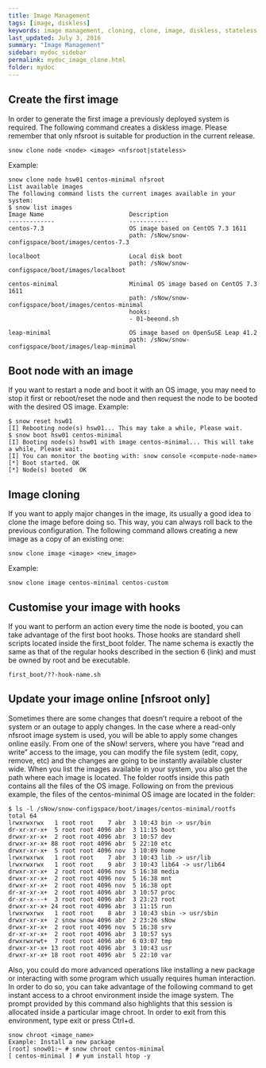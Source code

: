 ```yaml
---
title: Image Management
tags: [image, diskless]
keywords: image management, cloning, clone, image, diskless, stateless, nfsroot
last_updated: July 3, 2016
summary: "Image Management"
sidebar: mydoc_sidebar
permalink: mydoc_image_clone.html
folder: mydoc
---
```

## Create the first image
In order to generate the first image a previously deployed system is required. The following command creates a diskless image.
Please remember that only nfsroot is suitable for production in the current release.
```
snow clone node <node> <image> <nfsroot|stateless>
```
Example:
```
snow clone node hsw01 centos-minimal nfsroot
List available images
The following command lists the current images available in your system:
$ snow list images
Image Name                        Description
-------------                     -----------
centos-7.3                        OS image based on CentOS 7.3 1611
                                  path: /sNow/snow-configspace/boot/images/centos-7.3

localboot                         Local disk boot
                                  path: /sNow/snow-configspace/boot/images/localboot

centos-minimal                    Minimal OS image based on CentOS 7.3 1611
                                  path: /sNow/snow-configspace/boot/images/centos-minimal
                                  hooks:
                                  - 01-beeond.sh

leap-minimal                      OS image based on OpenSuSE Leap 41.2
                                  path: /sNow/snow-configspace/boot/images/leap-minimal
```

## Boot node with an image
If you want to restart a node and boot it with an OS image, you may need to stop it first or reboot/reset the node and then request the node to be booted with the desired OS image. Example:
```
$ snow reset hsw01
[I] Rebooting node(s) hsw01... This may take a while, Please wait.
$ snow boot hsw01 centos-minimal
[I] Booting node(s) hsw01 with image centos-minimal... This will take a while, Please wait.
[I] You can monitor the booting with: snow console <compute-node-name>
[*] Boot started. OK
[*] Node(s) booted  OK
```

## Image cloning
If you want to apply major changes in the image, its usually a good idea to clone the image before doing so. This way, you can always roll back to the previous configuration. The following command allows creating a new image as a copy of an existing one:
```
snow clone image <image> <new_image>
```
Example:
```
snow clone image centos-minimal centos-custom
```

## Customise your image with hooks
If you want to perform an action every time the node is booted, you can take advantage of the first boot hooks. Those hooks are standard shell scripts located inside the first_boot folder. The name schema is exactly the same as that of the regular hooks described in the section 6 (link) and must be owned by root and be executable.
```
first_boot/??-hook-name.sh
```

## Update your image online [nfsroot only]
Sometimes there are some changes that doesn’t require a reboot of the system or an outage to apply changes. In the case where a read-only nfsroot image system is used, you will be able to apply some changes online easily.
From one of the sNow! servers, where you have “read and write” access to the image, you can modify the file system (edit, copy, remove, etc) and the changes are going to be instantly available cluster wide.
When you list the images available in your system, you also get the path where each image is located. The folder rootfs inside this path contains all the files of the OS image. Following on from the previous example, the files of the centos-minimal OS image are located in the folder:
```
$ ls -l /sNow/snow-configspace/boot/images/centos-minimal/rootfs
total 64
lrwxrwxrwx   1 root root    7 abr  3 10:43 bin -> usr/bin
dr-xr-xr-x+  5 root root 4096 abr  3 11:15 boot
drwxr-xr-x+  2 root root 4096 abr  3 10:57 dev
drwxr-xr-x+ 88 root root 4096 abr  5 22:10 etc
drwxr-xr-x+  5 root root 4096 nov  3 10:09 home
lrwxrwxrwx   1 root root    7 abr  3 10:43 lib -> usr/lib
lrwxrwxrwx   1 root root    9 abr  3 10:43 lib64 -> usr/lib64
drwxr-xr-x+  2 root root 4096 nov  5 16:38 media
drwxr-xr-x+  2 root root 4096 nov  5 16:38 mnt
drwxr-xr-x+  2 root root 4096 nov  5 16:38 opt
dr-xr-xr-x+  2 root root 4096 abr  3 10:57 proc
dr-xr-x---+  3 root root 4096 abr  3 23:23 root
drwxr-xr-x+ 24 root root 4096 abr  3 11:15 run
lrwxrwxrwx   1 root root    8 abr  3 10:43 sbin -> usr/sbin
drwxr-xr-x+  2 snow snow 4096 abr  2 23:26 sNow
drwxr-xr-x+  2 root root 4096 nov  5 16:38 srv
dr-xr-xr-x+  2 root root 4096 abr  3 10:57 sys
drwxrwxrwt+  7 root root 4096 abr  6 03:07 tmp
drwxr-xr-x+ 13 root root 4096 abr  3 10:43 usr
drwxr-xr-x+ 18 root root 4096 abr  5 22:10 var
```

Also, you could do more advanced operations like installing a new package or interacting with some program which usually requires human interaction. In order to do so, you can take advantage of the following command to get instant access to a chroot environment inside the image system. The prompt provided by this command also highlights that this session is allocated inside a particular image chroot.
In order to exit from this environment, type exit or press Ctrl+d.
```
snow chroot <image_name>
Example: Install a new package
[root] snow01:~ # snow chroot centos-minimal
[ centos-minimal ] # yum install htop -y
```
